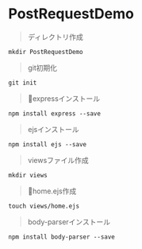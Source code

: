 # PostRequestDemo

> ディレクトリ作成

`mkdir PostRequestDemo`

> git初期化

`git init`

> expressインストール

`npm install express --save`

> ejsインストール

`npm install ejs --save`

> viewsファイル作成

`mkdir views`

> home.ejs作成

`touch views/home.ejs`

> body-parserインストール

`npm install body-parser --save`
